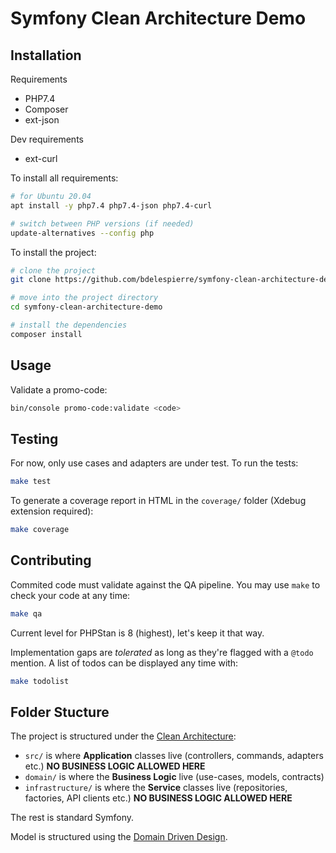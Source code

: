 # Symfony Clean Architecture Demo

## Installation

Requirements

- PHP7.4
- Composer
- ext-json

Dev requirements

- ext-curl

To install all requirements:

```bash
# for Ubuntu 20.04
apt install -y php7.4 php7.4-json php7.4-curl

# switch between PHP versions (if needed)
update-alternatives --config php
```

To install the project:

```bash
# clone the project
git clone https://github.com/bdelespierre/symfony-clean-architecture-demo.git

# move into the project directory
cd symfony-clean-architecture-demo

# install the dependencies
composer install
```

## Usage

Validate a promo-code:

```bash
bin/console promo-code:validate <code>
```

## Testing

For now, only use cases and adapters are under test. To run the tests:

```bash
make test
```

To generate a coverage report in HTML in the `coverage/` folder (Xdebug extension required):

```bash
make coverage
```

## Contributing

Commited code must validate against the QA pipeline. You may use `make` to check your code at any time:

```bash
make qa
```

Current level for PHPStan is 8 (highest), let's keep it that way.

Implementation gaps are *tolerated* as long as they're flagged with a `@todo` mention. A list of todos can be displayed any time with:

```bash
make todolist
```

## Folder Stucture

The project is structured under the [Clean Architecture](https://blog.cleancoder.com/uncle-bob/2012/08/13/the-clean-architecture.html):

- `src/` is where **Application** classes live (controllers, commands, adapters etc.) **NO BUSINESS LOGIC ALLOWED HERE**
- `domain/` is where the **Business Logic** live (use-cases, models, contracts)
- `infrastructure/` is where the **Service** classes live (repositories, factories, API clients etc.) **NO BUSINESS LOGIC ALLOWED HERE**

The rest is standard Symfony.

Model is structured using the [Domain Driven Design](https://medium.com/ssense-tech/domain-driven-design-everything-you-always-wanted-to-know-about-it-but-were-afraid-to-ask-a85e7b74497a).
